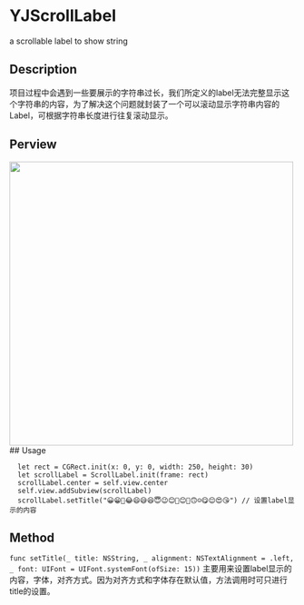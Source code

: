 # YJScrollLabel
a scrollable label to show string
## Description
项目过程中会遇到一些要展示的字符串过长，我们所定义的label无法完整显示这个字符串的内容，为了解决这个问题就封装了一个可以滚动显示字符串内容的Label，可根据字符串长度进行往复滚动显示。
## Perview 
<div alignment="center">
<img src="https://github.com/yuejieee/YJScrollLabel/blob/master/YJScrollLabel/Image/PreviewImage.gif" width="500"/>
</div>
## Usage

```
  let rect = CGRect.init(x: 0, y: 0, width: 250, height: 30)
  let scrollLabel = ScrollLabel.init(frame: rect)
  scrollLabel.center = self.view.center
  self.view.addSubview(scrollLabel)
  scrollLabel.setTitle("😀😁🤣😂😄😅😆😇😉😊🙂😊🙂🙃☺️😋😌😍😘") // 设置label显示的内容
```

## Method

`func setTitle(_ title: NSString, _ alignment: NSTextAlignment = .left, _ font: UIFont = UIFont.systemFont(ofSize: 15))`
主要用来设置label显示的内容，字体，对齐方式。因为对齐方式和字体存在默认值，方法调用时可只进行title的设置。
